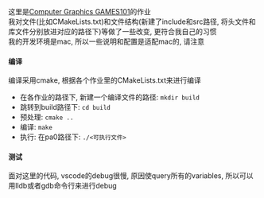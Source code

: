 
这里是[Computer Graphics GAMES101](https://sites.cs.ucsb.edu/~lingqi/teaching/games101.html)的作业  
我对文件(比如CMakeLists.txt)和文件结构(新建了include和src路径, 将头文件和库文件分别放进对应的路径下)等做了一些改变, 更符合我自己的习惯  
我的开发环境是mac, 所以一些说明和配置是适配mac的, 请注意

#### 编译

编译采用cmake, 根据各个作业里的CMakeLists.txt来进行编译  
- 在各作业的路径下, 新建一个编译文件的路径: `mkdir build`
- 跳转到build路径下: `cd build`
- 预处理: `cmake ..`
- 编译: `make`
- 执行: 在pa0路径下: `./<可执行文件>`

#### 测试

面对这里的代码, vscode的debug很慢, 原因使query所有的variables, 所以可以用lldb或者gdb命令行来进行debug